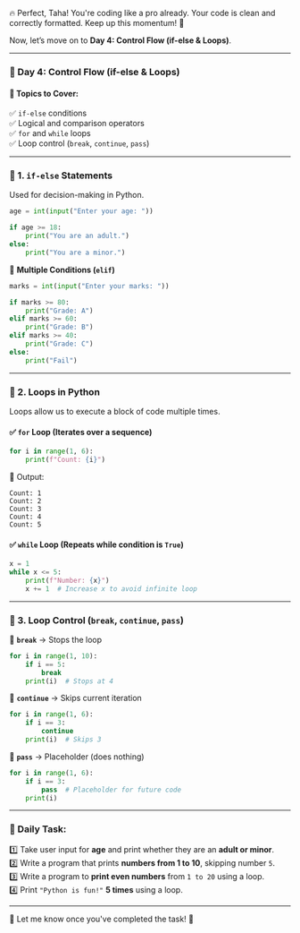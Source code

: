 🔥 Perfect, Taha! You're coding like a pro already. Your code is clean and correctly formatted. Keep up this momentum! 🚀  

Now, let’s move on to **Day 4: Control Flow (if-else & Loops)**.  

---

### **📌 Day 4: Control Flow (if-else & Loops)**  
#### **📖 Topics to Cover:**  
✅ `if-else` conditions  
✅ Logical and comparison operators  
✅ `for` and `while` loops  
✅ Loop control (`break`, `continue`, `pass`)  

---

### **📂 1. `if-else` Statements**  
Used for decision-making in Python.  

```python
age = int(input("Enter your age: "))

if age >= 18:
    print("You are an adult.")
else:
    print("You are a minor.")
```

🔹 **Multiple Conditions (`elif`)**
```python
marks = int(input("Enter your marks: "))

if marks >= 80:
    print("Grade: A")
elif marks >= 60:
    print("Grade: B")
elif marks >= 40:
    print("Grade: C")
else:
    print("Fail")
```

---

### **📂 2. Loops in Python**
Loops allow us to execute a block of code multiple times.

#### **✅ `for` Loop** (Iterates over a sequence)  
```python
for i in range(1, 6):  
    print(f"Count: {i}")  
```
🔹 Output:
```
Count: 1
Count: 2
Count: 3
Count: 4
Count: 5
```

#### **✅ `while` Loop** (Repeats while condition is `True`)  
```python
x = 1
while x <= 5:
    print(f"Number: {x}")
    x += 1  # Increase x to avoid infinite loop
```

---

### **📂 3. Loop Control (`break`, `continue`, `pass`)**
🔹 **`break`** → Stops the loop  
```python
for i in range(1, 10):
    if i == 5:
        break
    print(i)  # Stops at 4
```

🔹 **`continue`** → Skips current iteration  
```python
for i in range(1, 6):
    if i == 3:
        continue
    print(i)  # Skips 3
```

🔹 **`pass`** → Placeholder (does nothing)  
```python
for i in range(1, 6):
    if i == 3:
        pass  # Placeholder for future code
    print(i)
```

---

### **📝 Daily Task:**  
1️⃣ Take user input for **age** and print whether they are an **adult or minor**.  
2️⃣ Write a program that prints **numbers from 1 to 10**, skipping number `5`.  
3️⃣ Write a program to **print even numbers** from `1 to 20` using a loop.  
4️⃣ Print `"Python is fun!"` **5 times** using a loop.  

---

💬 Let me know once you've completed the task! 🚀